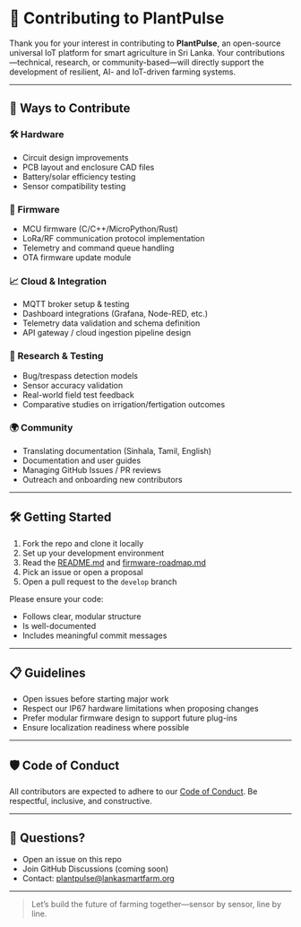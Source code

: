 # 🤝 Contributing to PlantPulse

Thank you for your interest in contributing to **PlantPulse**, an open-source universal IoT platform for smart agriculture in Sri Lanka. Your contributions—technical, research, or community-based—will directly support the development of resilient, AI- and IoT-driven farming systems.

---

## 🔧 Ways to Contribute

### 🛠 Hardware
- Circuit design improvements
- PCB layout and enclosure CAD files
- Battery/solar efficiency testing
- Sensor compatibility testing

### 🧠 Firmware
- MCU firmware (C/C++/MicroPython/Rust)
- LoRa/RF communication protocol implementation
- Telemetry and command queue handling
- OTA firmware update module

### 📈 Cloud & Integration
- MQTT broker setup & testing
- Dashboard integrations (Grafana, Node-RED, etc.)
- Telemetry data validation and schema definition
- API gateway / cloud ingestion pipeline design

### 🔬 Research & Testing
- Bug/trespass detection models
- Sensor accuracy validation
- Real-world field test feedback
- Comparative studies on irrigation/fertigation outcomes

### 🌍 Community
- Translating documentation (Sinhala, Tamil, English)
- Documentation and user guides
- Managing GitHub Issues / PR reviews
- Outreach and onboarding new contributors

---

## 🛠 Getting Started

1. Fork the repo and clone it locally
2. Set up your development environment
3. Read the [README.md](./README.md) and [firmware-roadmap.md](./firmware-roadmap.md)
4. Pick an issue or open a proposal
5. Open a pull request to the `develop` branch

Please ensure your code:
- Follows clear, modular structure
- Is well-documented
- Includes meaningful commit messages

---

## 📋 Guidelines

- Open issues before starting major work
- Respect our IP67 hardware limitations when proposing changes
- Prefer modular firmware design to support future plug-ins
- Ensure localization readiness where possible

---

## 🛡️ Code of Conduct

All contributors are expected to adhere to our [Code of Conduct](./CODE_OF_CONDUCT.md). Be respectful, inclusive, and constructive.

---

## 📨 Questions?

- Open an issue on this repo
- Join GitHub Discussions (coming soon)
- Contact: plantpulse@lankasmartfarm.org

---

> Let’s build the future of farming together—sensor by sensor, line by line.
